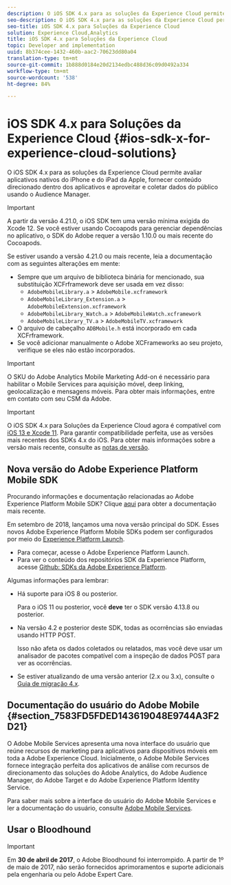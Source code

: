 ```yaml
---
description: O iOS SDK 4.x para as soluções da Experience Cloud permite avaliar aplicativos nativos do iPhone e do iPad da Apple, fornecer conteúdo direcionado dentro dos aplicativos e aproveitar e coletar dados do público usando o Audience Manager.
seo-description: O iOS SDK 4.x para as soluções da Experience Cloud permite avaliar aplicativos nativos do iPhone e do iPad da Apple, fornecer conteúdo direcionado dentro dos aplicativos e aproveitar e coletar dados do público usando o Audience Manager.
seo-title: iOS SDK 4.x para Soluções da Experience Cloud
solution: Experience Cloud,Analytics
title: iOS SDK 4.x para Soluções da Experience Cloud
topic: Developer and implementation
uuid: 8b374cee-1432-460b-aac2-70623dd80a04
translation-type: tm+mt
source-git-commit: 1b888d0184e20d2134edbc488d36c09d0492a334
workflow-type: tm+mt
source-wordcount: '538'
ht-degree: 84%

---
```



# iOS SDK 4.x para Soluções da Experience Cloud {#ios-sdk-x-for-experience-cloud-solutions}

O iOS SDK 4.x para as soluções da Experience Cloud permite avaliar aplicativos nativos do iPhone e do iPad da Apple, fornecer conteúdo direcionado dentro dos aplicativos e aproveitar e coletar dados do público usando o Audience Manager.

>[!IMPORTANT]
>
>A partir da versão 4.21.0, o iOS SDK tem uma versão mínima exigida do Xcode 12. Se você estiver usando Cocoapods para gerenciar dependências no aplicativo, o SDK do Adobe requer a versão 1.10.0 ou mais recente do Cocoapods.

Se estiver usando a versão 4.21.0 ou mais recente, leia a documentação com as seguintes alterações em mente:

* Sempre que um arquivo de biblioteca binária for mencionado, sua substituição XCFrframework deve ser usada em vez disso:
   * `AdobeMobileLibrary.a` > `AdobeMobile.xcframework`
   * `AdobeMobileLibrary_Extension.a` >  `AdobeMobileExtension.xcframework`
   * `AdobeMobileLibrary_Watch.a` >  `AdobeMobileWatch.xcframework`
   * `AdobeMobileLibrary_TV.a` >  `AdobeMobileTV.xcframework`
* O arquivo de cabeçalho `ADBMobile.h` está incorporado em cada XCFrframework.
* Se você adicionar manualmente o Adobe XCFrameworks ao seu projeto, verifique se eles não estão incorporados.

>[!IMPORTANT]
>
>O SKU do Adobe Analytics Mobile Marketing Add-on é necessário para habilitar o Mobile Services para aquisição móvel, deep linking, geolocalização e mensagens móveis. Para obter mais informações, entre em contato com seu CSM da Adobe.

>[!IMPORTANT]
>
>O iOS SDK 4.x para Soluções da Experience Cloud agora é compatível com [iOS 13 e Xcode 11](https://developer.apple.com/ios/). Para garantir compatibilidade perfeita, use as versões mais recentes dos SDKs 4.x do iOS. Para obter mais informações sobre a versão mais recente, consulte as [notas de versão](/help/ios/rel-notes.md).

## Nova versão do Adobe Experience Platform Mobile SDK

Procurando informações e documentação relacionadas ao Adobe Experience Platform Mobile SDK? Clique [aqui](https://aep-sdks.gitbook.io/docs/) para obter a documentação mais recente.

Em setembro de 2018, lançamos uma nova versão principal do SDK. Esses novos Adobe Experience Platform Mobile SDKs podem ser configurados por meio do [Experience Platform Launch](https://www.adobe.com/br/experience-platform/launch.html).

* Para começar, acesse o Adobe Experience Platform Launch.
* Para ver o conteúdo dos repositórios SDK da Experience Platform, acesse [Github: SDKs da Adobe Experience Platform](https://github.com/Adobe-Marketing-Cloud/acp-sdks).

Algumas informações para lembrar:

* Há suporte para iOS 8 ou posterior.

   Para o iOS 11 ou posterior, você **deve** ter o SDK versão 4.13.8 ou posterior.

* Na versão 4.2 e posterior deste SDK, todas as ocorrências são enviadas usando HTTP POST.

   Isso não afeta os dados coletados ou relatados, mas você deve usar um analisador de pacotes compatível com a inspeção de dados POST para ver as ocorrências.

* Se estiver atualizando de uma versão anterior (2.x ou 3.x), consulte o [Guia de migração 4.x](/help/ios/getting-started/migration-v3.md).

## Documentação do usuário do Adobe Mobile {#section_7583FD5FDED143619048E9744A3F2D21}

O Adobe Mobile Services apresenta uma nova interface do usuário que reúne recursos de marketing para aplicativos para dispositivos móveis em toda a Adobe Experience Cloud. Inicialmente, o Adobe Mobile Services fornece integração perfeita dos aplicativos de análise com recursos de direcionamento das soluções do Adobe Analytics, do Adobe Audience Manager, do Adobe Target e do Adobe Experience Platform Identity Service.

Para saber mais sobre a interface do usuário do Adobe Mobile Services e ler a documentação do usuário, consulte [Adobe Mobile Services](/help/using/home.md).

## Usar o Bloodhound

>[!IMPORTANT]
>
>Em **30 de abril de 2017**, o Adobe Bloodhound foi interrompido. A partir de 1º de maio de 2017, não serão fornecidos aprimoramentos e suporte adicionais pela engenharia ou pelo Adobe Expert Care.
